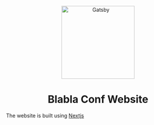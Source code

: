 <p align="center">
  <a href="https://blablaconf.com">
    <img alt="Gatsby" src="https://user-images.githubusercontent.com/11137944/95002187-24dd9980-05c9-11eb-960e-f4b39e740199.png" width="200" />
  </a>
</p>
<h1 align="center">
  Blabla Conf Website
</h1>

The website is built using [Nextjs](https://nextjs.org/)
